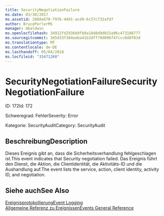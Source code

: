 ```yaml
---
title: SecurityNegotiationFailure
ms.date: 03/30/2017
ms.assetid: 2060a678-f97b-4491-acd9-6c57c732afd7
author: BrucePerlerMS
manager: mbaldwin
ms.openlocfilehash: 34912fd2936b9fb8a1848d9d015a96c473186777
ms.sourcegitcommit: 3d5d33f384eeba41b2dff79d096f47ccc8d8f03d
ms.translationtype: MT
ms.contentlocale: de-DE
ms.lasthandoff: 05/04/2018
ms.locfileid: "33471268"
---
```

# <a name="securitynegotiationfailure"></a><span data-ttu-id="4fa19-102">SecurityNegotiationFailure</span><span class="sxs-lookup"><span data-stu-id="4fa19-102">SecurityNegotiationFailure</span></span>
<span data-ttu-id="4fa19-103">ID: 172</span><span class="sxs-lookup"><span data-stu-id="4fa19-103">Id: 172</span></span>  
  
 <span data-ttu-id="4fa19-104">Schweregrad: Fehler</span><span class="sxs-lookup"><span data-stu-id="4fa19-104">Severity: Error</span></span>  
  
 <span data-ttu-id="4fa19-105">Kategorie: SecurityAudit</span><span class="sxs-lookup"><span data-stu-id="4fa19-105">Category: SecurityAudit</span></span>  
  
## <a name="description"></a><span data-ttu-id="4fa19-106">Beschreibung</span><span class="sxs-lookup"><span data-stu-id="4fa19-106">Description</span></span>  
 <span data-ttu-id="4fa19-107">Dieses Ereignis gibt an, dass die Sicherheitsverhandlung fehlgeschlagen ist.</span><span class="sxs-lookup"><span data-stu-id="4fa19-107">This event indicates that Security negotiation failed.</span></span> <span data-ttu-id="4fa19-108">Das Ereignis führt den Dienst, die Aktion, die Clientidentität, die Aktivitäts-ID und die Aushandlung auf.</span><span class="sxs-lookup"><span data-stu-id="4fa19-108">The event lists the service, action, client identity, activity ID, and negotiation.</span></span>  
  
## <a name="see-also"></a><span data-ttu-id="4fa19-109">Siehe auch</span><span class="sxs-lookup"><span data-stu-id="4fa19-109">See Also</span></span>  
 [<span data-ttu-id="4fa19-110">Ereignisprotokollierung</span><span class="sxs-lookup"><span data-stu-id="4fa19-110">Event Logging</span></span>](../../../../../docs/framework/wcf/diagnostics/event-logging/index.md)  
 [<span data-ttu-id="4fa19-111">Allgemeine Referenz zu Ereignissen</span><span class="sxs-lookup"><span data-stu-id="4fa19-111">Events General Reference</span></span>](../../../../../docs/framework/wcf/diagnostics/event-logging/events-general-reference.md)
